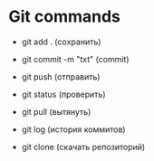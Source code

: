 # Git commands

- git add .  (сoхранить)
- git commit -m "txt" (commit)
- git push (отправить)

- git status (проверить)
- git pull (вытянуть)

- git log (история коммитов)
- git clone (скачать репозиторий)
